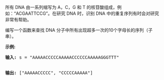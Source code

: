 <html>
 <body>
  <p>
   所有 DNA 由一系列缩写为 A，C，G 和 T 的核苷酸组成，例如：“ACGAATTCCG”。在研究 DNA 时，识别 DNA 中的重复序列有时会对研究非常有帮助。
  </p>
  <p>
   编写一个函数来查找 DNA 分子中所有出现超多一次的10个字母长的序列（子串）。
  </p>
  <p>
   <strong>
    示例:
   </strong>
  </p>
  <pre><strong>输入:</strong> s = "AAAAACCCCCAAAAACCCCCCAAAAAGGGTTT"

<strong>输出:</strong> ["AAAAACCCCC", "CCCCCAAAAA"]</pre>
 </body>
</html>